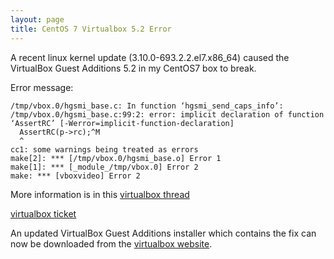 ```yaml
---
layout: page
title: CentOS 7 Virtualbox 5.2 Error
---
```


A recent linux kernel update (3.10.0-693.2.2.el7.x86_64) caused the VirtualBox Guest Additions 5.2 in my CentOS7 box to break.

Error message:
```
/tmp/vbox.0/hgsmi_base.c: In function ‘hgsmi_send_caps_info’:
/tmp/vbox.0/hgsmi_base.c:99:2: error: implicit declaration of function ‘AssertRC’ [-Werror=implicit-function-declaration]
  AssertRC(p->rc);^M
  ^
cc1: some warnings being treated as errors
make[2]: *** [/tmp/vbox.0/hgsmi_base.o] Error 1
make[1]: *** [_module_/tmp/vbox.0] Error 2
make: *** [vboxvideo] Error 2
```

More information is in this [virtualbox thread](https://forums.virtualbox.org/viewtopic.php?f=1&t=85080)

[virtualbox ticket](https://www.virtualbox.org/ticket/17163)

An updated VirtualBox Guest Additions installer which contains the fix can now be downloaded from the [virtualbox website](https://www.virtualbox.org/wiki/Downloads).

